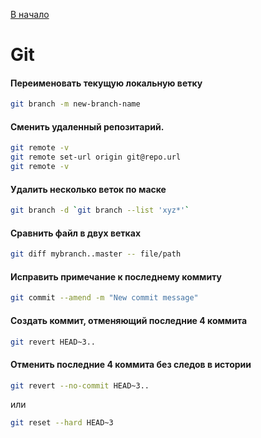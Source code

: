 [В начало](README.md)

# Git

#### Переименовать текущую локальную ветку
```sh
git branch -m new-branch-name
```

#### Сменить удаленный репозитарий.
```sh
git remote -v
git remote set-url origin git@repo.url
git remote -v
```

#### Удалить несколько веток по маске
```sh
git branch -d `git branch --list 'xyz*'`
```

#### Сравнить файл в двух ветках
```sh
git diff mybranch..master -- file/path
```

#### Исправить примечание к последнему коммиту
```sh
git commit --amend -m "New commit message"
```

#### Создать коммит, отменяющий последние 4 коммита
```sh
git revert HEAD~3..
```

#### Отменить последние 4 коммита без следов в истории
```sh
git revert --no-commit HEAD~3..
```
или
```sh
git reset --hard HEAD~3
```
